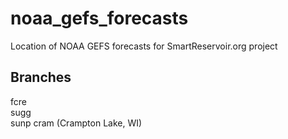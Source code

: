 # noaa_gefs_forecasts
Location of NOAA GEFS forecasts for SmartReservoir.org project

## Branches
fcre  
sugg  
sunp
cram (Crampton Lake, WI)
